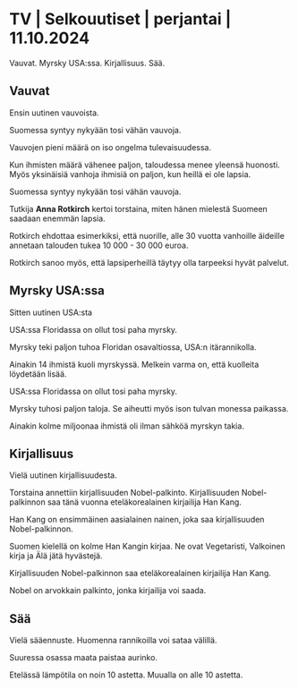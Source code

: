 # TV \| Selkouutiset \| perjantai \| 11.10.2024

Vauvat. Myrsky USA:ssa. Kirjallisuus. Sää.

## Vauvat

Ensin uutinen vauvoista.

Suomessa syntyy nykyään tosi vähän vauvoja.

Vauvojen pieni määrä on iso ongelma tulevaisuudessa.

Kun ihmisten määrä vähenee paljon, taloudessa menee yleensä huonosti. Myös yksinäisiä vanhoja ihmisiä on paljon, kun heillä ei ole lapsia.

Suomessa syntyy nykyään tosi vähän vauvoja.

Tutkija **Anna Rotkirch** kertoi torstaina, miten hänen mielestä Suomeen saadaan enemmän lapsia.

Rotkirch ehdottaa esimerkiksi, että nuorille, alle 30 vuotta vanhoille äideille annetaan talouden tukea 10 000 - 30 000 euroa.

Rotkirch sanoo myös, että lapsiperheillä täytyy olla tarpeeksi hyvät palvelut.

## Myrsky USA:ssa

Sitten uutinen USA:sta

USA:ssa Floridassa on ollut tosi paha myrsky.

Myrsky teki paljon tuhoa Floridan osavaltiossa, USA:n itärannikolla.

Ainakin 14 ihmistä kuoli myrskyssä. Melkein varma on, että kuolleita löydetään lisää.

USA:ssa Floridassa on ollut tosi paha myrsky.

Myrsky tuhosi paljon taloja. Se aiheutti myös ison tulvan monessa paikassa.

Ainakin kolme miljoonaa ihmistä oli ilman sähköä myrskyn takia.

## Kirjallisuus

Vielä uutinen kirjallisuudesta.

Torstaina annettiin kirjallisuuden Nobel-palkinto. Kirjallisuuden Nobel-palkinnon saa tänä vuonna eteläkorealainen kirjailija Han Kang.

Han Kang on ensimmäinen aasialainen nainen, joka saa kirjallisuuden Nobel-palkinnon.

Suomen kielellä on kolme Han Kangin kirjaa. Ne ovat Vegetaristi, Valkoinen kirja ja Älä jätä hyvästejä.

Kirjallisuuden Nobel-palkinnon saa eteläkorealainen kirjailija Han Kang.

Nobel on arvokkain palkinto, jonka kirjailija voi saada.

## Sää

Vielä sääennuste. Huomenna rannikoilla voi sataa välillä.

Suuressa osassa maata paistaa aurinko.

Etelässä lämpötila on noin 10 astetta. Muualla on alle 10 astetta.

